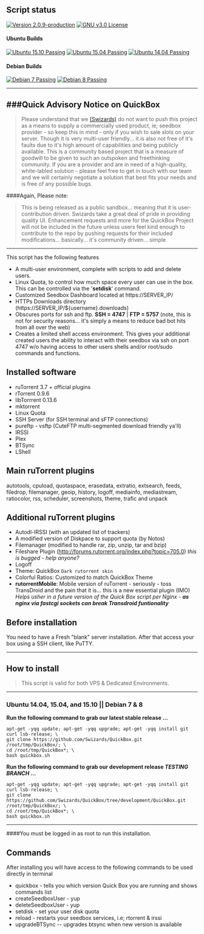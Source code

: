

## Script status

[![Version 2.0.9-production](https://img.shields.io/badge/version-2.0.9-674172.svg?style=flat-square)](https://jmsolodesigns.com/code-projects/quick-box/seedbox-installer)
[![GNU v3.0 License](https://img.shields.io/badge/license-GNU%20v3.0%20License-blue.svg?style=flat-square)](https://github.com/JMSDOnline/QuickBox/blob/master/LICENSE.md)

#### Ubuntu Builds
[![Ubuntu 15.10 Passing](https://img.shields.io/badge/Ubuntu%2015.10-passing-brightgreen.svg?style=flat-square)](https://jmsolodesigns.com/code-projects/quick-box/seedbox-installer)
[![Ubuntu 15.04 Passing](https://img.shields.io/badge/Ubuntu%2015.04-passing-brightgreen.svg?style=flat-square)](https://jmsolodesigns.com/code-projects/quick-box/seedbox-installer)
[![Ubuntu 14.04 Passing](https://img.shields.io/badge/Ubuntu%2014.04-passing-brightgreen.svg?style=flat-square)](https://jmsolodesigns.com/code-projects/quick-box/seedbox-installer)

#### Debian Builds
[![Debian 7 Passing](https://img.shields.io/badge/Debain%207-passing-brightgreen.svg?style=flat-square)](https://jmsolodesigns.com/code-projects/quick-box/seedbox-installer)
[![Debian 8 Passing](https://img.shields.io/badge/Debain%208-passing-brightgreen.svg?style=flat-square)](https://jmsolodesigns.com/code-projects/quick-box/seedbox-installer)

---

###Quick Advisory Notice on QuickBox
---
> Please understand that we [(Swizards)](https://swizards.net) do not want to push this project as a means to supply a commercially used product, ie; seedbox provider - so keep this in mind - only if you wish to sale slots on your server. Though it is very multi-user friendly... it is also not free of it's faults due to it's high amount of capabilities and being publicly available. This is a community based project that is a measure of goodwill to be given to such an outspoken and freethinking community. If you are a provider and are in need of a high-quality, white-labled solution - please feel free to get in touch with our team and we will certainly negotiate a solution that best fits your needs and is free of any possible bugs.

####Again, Please note:
> This is being released as a public sandbox... meaning that it is user-contribution driven. Swizards take a great deal of pride in providing quality UI. Enhancement requests and more for the QuickBox Project will not be included in the future unless users feel kind enough to contribute to the repo by pushing requests for their included modifications... basically... it's community driven... simple


---

This script has the following features

* A multi-user environment, complete with scripts to add and delete users.
* Linux Quota, to control how much space every user can use in the box. This can be controlled via the '__setdisk__' command.
* Customized Seedbox Dashboard located at https://SERVER_IP/
* HTTPs Downloads directory (https://SERVER_IP/${username}.downloads)
* Obscures ports for ssh and ftp. __SSH = 4747__ | __FTP = 5757__ (note, this is not for security reasons... it's simply a means to reduce bad bot hits from all over the web)
* Creates a limited shell access environment. This gives your additional created users the ability to interact with their seedbox via ssh on port 4747 w/o having access to other users shells and/or root/sudo commands and functions.

## Installed software
* ruTorrent 3.7 + official plugins
* rTorrent 0.9.6
* libTorrrent 0.13.6
* mktorrent
* Linux Quota
* SSH Server (for SSH terminal and sFTP connections)
* pureftp - vsftp (CuteFTP multi-segmented download friendly ya'll)
* IRSSI
* Plex
* BTSync
* LShell

## Main ruTorrent plugins
autotools, cpuload, quotaspace, erasedata, extratio, extsearch, feeds, filedrop, filemanager, geoip, history, logoff, mediainfo, mediastream, ratiocolor, rss, scheduler, screenshots, theme, trafic and unpack

## Additional ruTorrent plugins
* Autodl-IRSSI (with an updated list of trackers)
* A modified version of Diskpace to support quota (by Notos)
* Filemanager (modified to handle rar, zip, unzip, tar and bzip)
* Fileshare Plugin (http://forums.rutorrent.org/index.php?topic=705.0) _this is bugged - help anyone?_
* Logoff 
* Theme: QuickBox ``Dark rutorrent skin``
* Colorful Ratios: Customized to match QuickBox Theme
* __rutorrentMobile__: Mobile version of ruTorrent - seriously - toss TransDroid and the pain that it is... this is a new essential plugin (IMO) _Helps usher in a future version of the Quick Box script per Nginx - **as nginx via fastcgi sockets can break Transdroid funtionality**_

## Before installation
You need to have a Fresh "blank" server installation.
After that access your box using a SSH client, like PuTTY.

---



## How to install
> This script is valid for both VPS & Dedicated Environments.

---

### Ubuntu 14.04, 15.04, and 15.10 || Debian 7 & 8

**Run the following command to grab our latest stable release ...**
```
apt-get -yqq update; apt-get -yqq upgrade; apt-get -yqq install git curl lsb-release; \
git clone https://github.com/Swizards/QuickBox.git /root/tmp/QuickBox/; \
cd /root/tmp/QuickBox*; \
bash quickbox.sh

```

**Run the following command to grab our development release _TESTING BRANCH_ ...**
```
apt-get -yqq update; apt-get -yqq upgrade; apt-get -yqq install git curl lsb-release; \
git clone https://github.com/Swizards/QuickBox/tree/development/QuickBox.git /root/tmp/QuickBox/; \
cd /root/tmp/QuickBox*; \
bash quickbox.sh

```

---



####You must be logged in as root to run this installation.

## Commands
After installing you will have access to the following commands to be used directly in terminal

* quickbox - tells you which version Quick Box you are running and shows commands list
* createSeedboxUser - yup
* deleteSeedboxUser - yup
* setdisk - set your user disk quota
* reload - restarts your seedbox services, i.e; rtorrent & irssi
* upgradeBTSync -- upgrades btsync when new version is available
